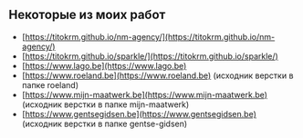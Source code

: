 ## Некоторые из моих работ

- [https://titokrm.github.io/nm-agency/](https://titokrm.github.io/nm-agency/)
- [https://titokrm.github.io/sparkle/](https://titokrm.github.io/sparkle/)
- [https://www.lago.be](https://www.lago.be)
- [https://www.roeland.be](https://www.roeland.be) (исходник верстки в папке roeland)
- [https://www.mijn-maatwerk.be](https://www.mijn-maatwerk.be) (исходник верстки в папке mijn-maatwerk)
- [https://www.gentsegidsen.be](https://www.gentsegidsen.be) (исходник верстки в папке gentse-gidsen)
